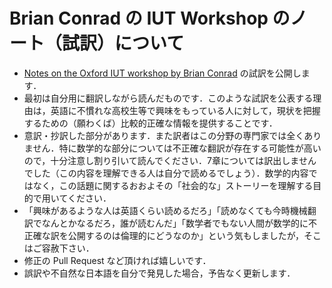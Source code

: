 # Brian Conrad の IUT Workshop のノート（試訳）について

* [Notes on the Oxford IUT workshop by Brian Conrad](http://mathbabe.org/2015/12/15/notes-on-the-oxford-iut-workshop-by-brian-conrad/) の試訳を公開します．
* 最初は自分用に翻訳しながら読んだものです．このような試訳を公表する理由は，英語に不慣れな高校生等で興味をもっている人に対して，現状を把握するための（願わくば）比較的正確な情報を提供することです．
* 意訳・抄訳した部分があります．また訳者はこの分野の専門家では全くありません．特に数学的な部分については不正確な翻訳が存在する可能性が高いので，十分注意し割り引いて読んでください．7章については訳出しませんでした（この内容を理解できる人は自分で読めるでしょう）．数学的内容ではなく，この話題に関するおおよその「社会的な」ストーリーを理解する目的で用いてください．
* 「興味があるような人は英語くらい読めるだろ」「読めなくても今時機械翻訳でなんとかなるだろ，誰が読むんだ」「数学者でもない人間が数学的に不正確な訳を公開するのは倫理的にどうなのか」という気もしましたが，そこはご容赦下さい．
* 修正の Pull Request など頂ければ嬉しいです．
* 誤訳や不自然な日本語を自分で発見した場合，予告なく更新します．
